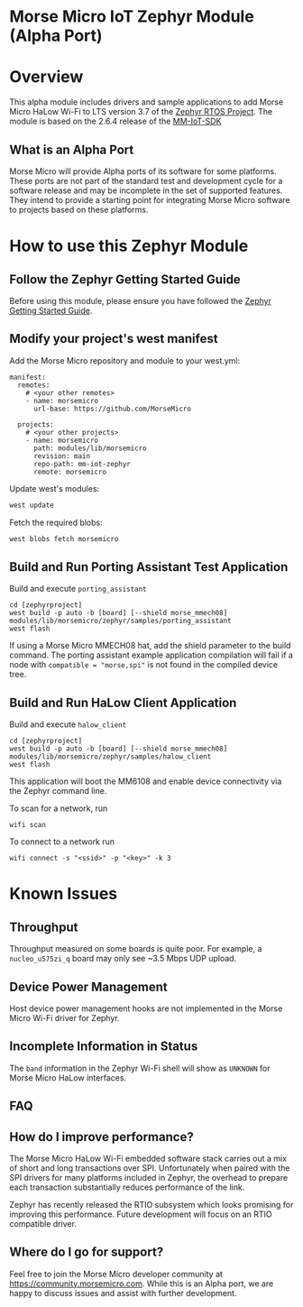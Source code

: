 Morse Micro IoT Zephyr Module (Alpha Port)
===================

# Overview

This alpha module includes drivers and sample applications to add Morse Micro HaLow Wi-Fi to LTS version 3.7 of the [Zephyr RTOS Project](https://www.zephyrproject.org/). The module is based on the 2.6.4 release of the [MM-IoT-SDK](https://www.github.com/MorseMicro/mm-iot-sdk)

## What is an Alpha Port
Morse Micro will provide Alpha ports of its software for some platforms. These ports are not part of the standard test and development cycle for a software release and may be incomplete in the set of supported features. They intend to provide a starting point for integrating Morse Micro software to projects based on these platforms.

# How to use this Zephyr Module

## Follow the Zephyr Getting Started Guide

Before using this module, please ensure you have followed the [Zephyr Getting Started Guide](https://docs.zephyrproject.org/latest/develop/getting_started/index.html).

## Modify your project's west manifest

Add the Morse Micro repository and module to your west.yml:
```
manifest:
  remotes:
    # <your other remotes>
    - name: morsemicro
      url-base: https://github.com/MorseMicro

  projects:
    # <your other projects>
    - name: morsemicro
      path: modules/lib/morsemicro
      revision: main
      repo-path: mm-iot-zephyr
      remote: morsemicro
```

Update west's modules:

```bash
west update
```

Fetch the required blobs:
```bash
west blobs fetch morsemicro
```

## Build and Run Porting Assistant Test Application

Build and execute `porting_assistant`

```
cd [zephyrproject]
west build -p auto -b [board] [--shield morse_mmech08] modules/lib/morsemicro/zephyr/samples/porting_assistant
west flash
```
If using a Morse Micro MMECH08 hat, add the shield parameter to the build command.
The porting assistant example application compilation will fail if a node with `compatible = "morse,spi"` is not found
in the compiled device tree.

## Build and Run HaLow Client Application

Build and execute `halow_client`

```
cd [zephyrproject]
west build -p auto -b [board] [--shield morse_mmech08] modules/lib/morsemicro/zephyr/samples/halow_client
west flash
```
This application will boot the MM6108 and enable device connectivity via the Zephyr command line.

To scan for a network, run
```
wifi scan
```
To connect to a network run
```
wifi connect -s "<ssid>" -p "<key>" -k 3
```
# Known Issues
## Throughput
Throughput measured on some boards is quite poor. For example, a `nucleo_u575zi_q` board may only see ~3.5 Mbps UDP upload.
## Device Power Management
Host device power management hooks are not implemented in the Morse Micro Wi-Fi driver for Zephyr.
## Incomplete Information in Status
The `band` information in the Zephyr Wi-Fi shell will show as `UNKNOWN` for Morse Micro HaLow interfaces.

## FAQ
## How do I improve performance?

The Morse Micro HaLow Wi-Fi embedded software stack carries out a mix of short and long transactions over SPI.
Unfortunately when paired with the SPI drivers for many platforms included in Zephyr, the overhead to prepare each transaction substantially reduces performance of the link.

Zephyr has recently released the RTIO subsystem which looks promising for improving this performance. Future development will focus on an RTIO compatible driver.

## Where do I go for support?
Feel free to join the Morse Micro developer community at https://community.morsemicro.com. While this is an Alpha port, we are happy to discuss issues and assist with further development.

